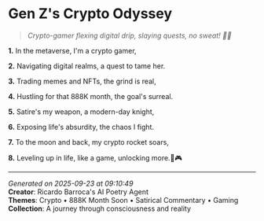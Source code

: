 # Gen Z's Crypto Odyssey

> *Crypto-gamer flexing digital drip, slaying quests, no sweat! 💎🤝*

**1.** In the metaverse, I'm a crypto gamer,


**2.** Navigating digital realms, a quest to tame her.


**3.** Trading memes and NFTs, the grind is real,


**4.** Hustling for that 888K month, the goal's surreal.


**5.** Satire's my weapon, a modern-day knight,


**6.** Exposing life's absurdity, the chaos I fight.


**7.** To the moon and back, my crypto rocket soars,


**8.** Leveling up in life, like a game, unlocking more.🚀🎮



---

*Generated on 2025-09-23 at 09:10:49*  
**Creator**: Ricardo Barroca's AI Poetry Agent  
**Themes**: Crypto • 888K Month Soon • Satirical Commentary • Gaming  
**Collection**: A journey through consciousness and reality